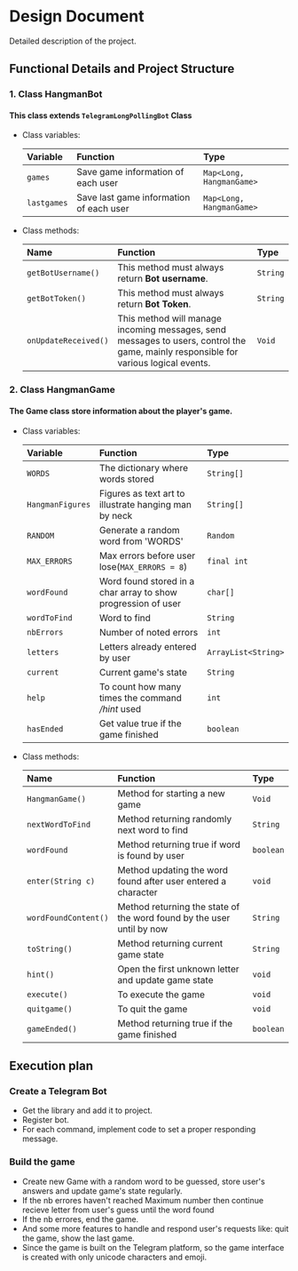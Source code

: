 # Design Document

Detailed description of the project.





## Functional Details and Project Structure

### 1. Class HangmanBot

#### This class extends `TelegramLongPollingBot` Class

- Class variables:
  
  | Variable    | Function                           | Type                       |
  | :--------   | :----------------------------------| :------------------------- |
  | `games`  | Save game information of each user | `Map<Long, HangmanGame>`    |
  |`lastgames`  | Save last game information of each user | `Map<Long, HangmanGame>`  |


- Class methods:
  
  | Name         | Function                           | Type                                                                |
  | :--------    | :-------                           | :------------------------- |
  | `getBotUsername()`   | This method must always return **Bot username**.                                       | `String` |
  | `getBotToken()`   | This method must always return **Bot Token**.                                             | `String` |
  | `onUpdateReceived()`   | This method will manage incoming messages, send messages to users, control the game, mainly responsible for various logical events. | `Void` |

### 2. Class HangmanGame

#### The Game class store information about the player's game.
- Class variables:

  | Variable    | Function                           | Type                       |
  | :--------   | :----------------------------------| :------------------------- |
  | `WORDS`      |  The dictionary where words stored       | `String[]`               |
  | `HangmanFigures`      | Figures as text art to illustrate hanging man by neck      | `String[]`               |
  | `RANDOM`  | Generate a random word from 'WORDS' |`Random`  |
  | `MAX_ERRORS`    |  Max errors before user lose(`MAX_ERRORS = 8`)   | `final int`  |
  | `wordFound`      | Word found stored in a char array to show progression of user       | `char[]`               |
  | `wordToFind`      | Word to  find       | `String`               |
  | `nbErrors`    | Number of noted errors   | `int`               |
  | `letters`     | Letters already entered by user   | `ArrayList<String>`   |
  | `current`      | Current game's state      | `String`    |
  | `help`        | To count how many times the command */hint* used | `int`|
  | `hasEnded`    | Get value true if the game finished | `boolean` | 



- Class methods:

  | Name         | Function                           | Type                                                                |
  | :--------    | :-------                           | :------------------------- |
  | `HangmanGame()`   | Method for starting a new game                                    | `Void` |
  | `nextWordToFind`   | Method returning randomly next word to find                                   | `String` |
  | `wordFound`   | Method returning true if word is found by user                                          | `boolean` |
  | `enter(String c)`   |    Method updating the word found after user entered a character | `void` |
  | `wordFoundContent()`   | Method returning the state of the word found by the user until by now | `String` |
  | `toString()`   | Method returning current game state                                            | `String` |
  | `hint()`   | Open the first unknown letter and update game state  | `void` |
  | `execute()`   | To execute the game   | `void`  |
  | `quitgame()`  | To quit the game  | `void`  |
  | `gameEnded()` | Method returning true if the game finished | `boolean` |



## Execution plan

### Create a Telegram Bot

- Get the library and add it to project.
- Register bot.
- For each command, implement code to set a proper responding message.

### Build the game

- Create new Game with a random word to be guessed, store user's answers and update game's state regularly.
- If the nb errores haven't reached Maximum number then continue recieve letter from user's guess until the word found
- If the nb errores, end the game.
- And some more features to handle and respond user's requests like: quit the game, show the last game. 
- Since the game is built on the Telegram platform, so the game interface is created with only unicode characters and emoji.
